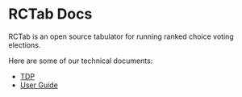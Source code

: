 # RCTab Docs

RCTab is an open source tabulator for running ranked choice voting elections.

Here are some of our technical documents:

- [TDP](00_documentation_abstracts.md)
- [User Guide](user_guide.md)